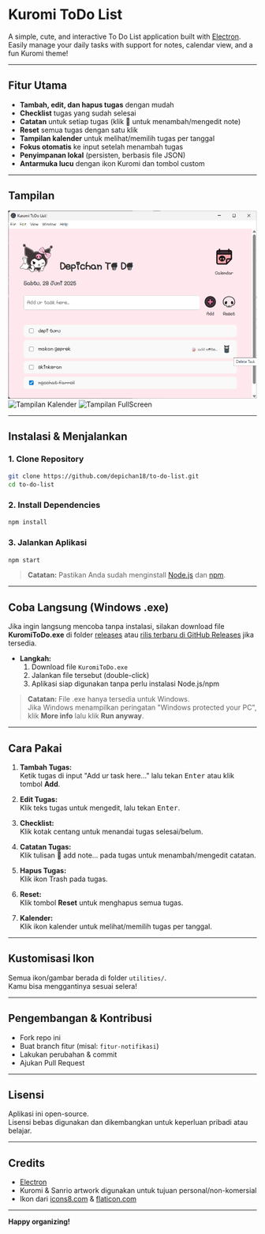 # Kuromi ToDo List

A simple, cute, and interactive To Do List application built with [Electron](https://electronjs.org). Easily manage your daily tasks with support for notes, calendar view, and a fun Kuromi theme!

---

## Fitur Utama

- **Tambah, edit, dan hapus tugas** dengan mudah
- **Checklist** tugas yang sudah selesai
- **Catatan** untuk setiap tugas (klik 📝 untuk menambah/mengedit note)
- **Reset** semua tugas dengan satu klik
- **Tampilan kalender** untuk melihat/memilih tugas per tanggal
- **Fokus otomatis** ke input setelah menambah tugas
- **Penyimpanan lokal** (persisten, berbasis file JSON)
- **Antarmuka lucu** dengan ikon Kuromi dan tombol custom

---

## Tampilan

![Tampilan Utama](assets/image.png)
![Tampilan Kalender](assets/images2.png)
![Tampilan FullScreen](assets/images3.png)

---

## Instalasi & Menjalankan

### 1. Clone Repository

```bash
git clone https://github.com/depichan18/to-do-list.git
cd to-do-list
```

### 2. Install Dependencies

```bash
npm install
```

### 3. Jalankan Aplikasi

```bash
npm start
```

> **Catatan:** Pastikan Anda sudah menginstall [Node.js](https://nodejs.org/) dan [npm](https://www.npmjs.com/).

---

## Coba Langsung (Windows .exe)

Jika ingin langsung mencoba tanpa instalasi, silakan download file **KuromiToDo.exe** di folder [releases](./releases) atau [rilis terbaru di GitHub Releases](https://github.com/depichan/to-do-list) jika tersedia.

- **Langkah:**
  1. Download file `KuromiToDo.exe`
  2. Jalankan file tersebut (double-click)
  3. Aplikasi siap digunakan tanpa perlu instalasi Node.js/npm

> **Catatan:** File .exe hanya tersedia untuk Windows.  
> Jika Windows menampilkan peringatan "Windows protected your PC", klik **More info** lalu klik **Run anyway**.

---

## Cara Pakai

1. **Tambah Tugas:**  
   Ketik tugas di input "Add ur task here..." lalu tekan <kbd>Enter</kbd> atau klik tombol **Add**.

2. **Edit Tugas:**  
   Klik teks tugas untuk mengedit, lalu tekan <kbd>Enter</kbd>.

3. **Checklist:**  
   Klik kotak centang untuk menandai tugas selesai/belum.

4. **Catatan Tugas:**  
   Klik tulisan 📝 add note... pada tugas untuk menambah/mengedit catatan.

5. **Hapus Tugas:**  
   Klik ikon Trash pada tugas.

6. **Reset:**  
   Klik tombol **Reset** untuk menghapus semua tugas.

7. **Kalender:**  
   Klik ikon kalender untuk melihat/memilih tugas per tanggal.

---

## Kustomisasi Ikon

Semua ikon/gambar berada di folder `utilities/`.  
Kamu bisa menggantinya sesuai selera!

---

## Pengembangan & Kontribusi

- Fork repo ini
- Buat branch fitur (misal: `fitur-notifikasi`)
- Lakukan perubahan & commit
- Ajukan Pull Request

---

## Lisensi

Aplikasi ini open-source.  
Lisensi bebas digunakan dan dikembangkan untuk keperluan pribadi atau belajar.

---

##  Credits

- [Electron](https://electronjs.org/)
- Kuromi & Sanrio artwork digunakan untuk tujuan personal/non-komersial
- Ikon dari [icons8.com](https://icons8.com/) & [flaticon.com](https://www.flaticon.com/)

---

**Happy organizing!**
